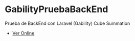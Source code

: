 # GabilityPruebaBackEnd
Prueba de BackEnd con Laravel (Gability) Cube Summation
- [Ver Online](http://villanueva.com.ve/GabilityPruebaBackEnd/)
